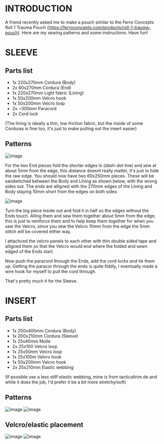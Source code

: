 # INTRODUCTION

A friend recently asked me to make a pouch similar to the Ferro Concepts Roll 1 Trauma Pouch (https://ferroconcepts.com/products/roll-1-trauma-pouch). Here are my sewing patterns and some instructions. Have fun!

# SLEEVE
## Parts list

- 1x 220x270mm Cordura (Body)
- 2x 60x270mm Cordura (End)
- 1x 220x270mm Light fabric (Lining)
- 1x 50x200mm Velcro hook
- 1x 50x200mm Velcro loop
- 2x ~300mm Paracord
- 2x Cord lock

(The lining is ideally a thin, low friction fabric, but the inside of some Corduras is fine too, it's just to make pulling out the insert easier)

## Patterns
![image](https://github.com/b0bTHEbilder/Patterns/assets/132055706/85a75c36-93c4-422b-8bdf-a056e9b4f9e7)

For the two End pieces fold the shorter edges in (dash-dot line) and sew at about 5mm from the edge, this distance doesnt really matter, it's just to hide the raw edge. You should now have two 60x250mm pieces. These will be sandwitched between the Body and Lining as shown below, with the wrong sides out. The ends are alligned with the 270mm edges of the Lining and Body staying 10mm short from the edges on both sides.

![image](https://github.com/b0bTHEbilder/Patterns/assets/132055706/99195c0a-be91-42f1-9b9b-56a253c252d5)

Turn the big piece inside out and fold it in half so the edges without the Ends touch. Alling them and sew them together about 5mm from the edge, this is just to reinforce them and to help keep them together for when you sew the Velcro, since you sew the Velcro 10mm from the edge the 5mm stitch will be covered either way.

I attachced the velcro panels to each other with thin double sided tape and alligned them so that the Velcro would end where the folded and sewn edged of the Ends start. 

Now push the paracord through the Ends, add the cord locks and tie them up. Getting the paracor through the ends is quite fiddly, I eventually made a wire hook for myself to pull the cord through. 

That's pretty much it for the Sleeve.

# INSERT
## Parts list
- 1x 250x400mm Cordura (Body)
- 1x 200x210mm Cordura (Sleeve)
- 1x 25x40mm Molle
- 2x 25x100 Velcro loop
- 1x 25x50mm Velcro loop
- 1x 25x100m Velcro hook
- 1x 50x200mm Velcro hook
- 2x 25x210mm Elastic webbing

(If possible use a less stiff elastic webbing, mine is from tacticaltrim.de and while it does the job, I'd prefer it be a bit more stretchy/soft)

## Patterns
![image](https://github.com/b0bTHEbilder/Patterns/assets/132055706/35b156ee-b35c-4b2d-84d0-8130772dda2b)
![image](https://github.com/b0bTHEbilder/Patterns/assets/132055706/4cf441a9-3680-4c2b-b13f-27021f0c17db)

## Velcro/elastic placement
![image](https://github.com/b0bTHEbilder/Patterns/assets/132055706/c092a11b-ca4e-43f1-a4ed-3b0239e692b0)
![image](https://github.com/b0bTHEbilder/Patterns/assets/132055706/165218f6-a6a4-464b-b734-9188f6ce319d)



